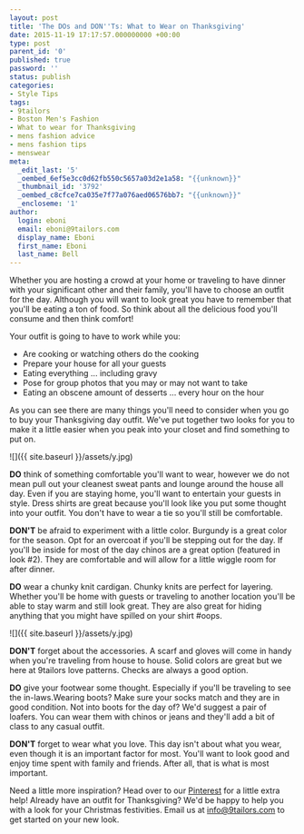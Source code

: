 ```yaml
---
layout: post
title: 'The DOs and DON''Ts: What to Wear on Thanksgiving'
date: 2015-11-19 17:17:57.000000000 +00:00
type: post
parent_id: '0'
published: true
password: ''
status: publish
categories:
- Style Tips
tags:
- 9tailors
- Boston Men's Fashion
- What to wear for Thanksgiving
- mens fashion advice
- mens fashion tips
- menswear
meta:
  _edit_last: '5'
  _oembed_6ef5e3cc0d62fb550c5657a03d2e1a58: "{{unknown}}"
  _thumbnail_id: '3792'
  _oembed_c8cfce7ca035e7f77a076aed06576bb7: "{{unknown}}"
  _encloseme: '1'
author:
  login: eboni
  email: eboni@9tailors.com
  display_name: Eboni
  first_name: Eboni
  last_name: Bell
---
```

Whether you are hosting a crowd at your home or traveling to have dinner with your significant other and their family, you'll have to choose an outfit for the day. Although you will want to look great you have to remember that you'll be eating a ton of food. So think about all the delicious food you'll consume and then think comfort!

Your outfit is going to have to work while you:

*   Are cooking or watching others do the cooking
*   Prepare your house for all your guests
*   Eating everything ... including gravy
*   Pose for group photos that you may or may not want to take
*   Eating an obscene amount of desserts ... every hour on the hour

As you can see there are many things you'll need to consider when you go to buy your Thanksgiving day outfit. We've put together two looks for you to make it a little easier when you peak into your closet and find something to put on.

![]({{ site.baseurl }}/assets/y.jpg)

**DO** think of something comfortable you'll want to wear, however we do not mean pull out your cleanest sweat pants and lounge around the house all day. Even if you are staying home, you'll want to entertain your guests in style. Dress shirts are great because you'll look like you put some thought into your outfit. You don't have to wear a tie so you'll still be comfortable.

**DON'T** be afraid to experiment with a little color. Burgundy is a great color for the season. Opt for an overcoat if you'll be stepping out for the day. If you'll be inside for most of the day chinos are a great option (featured in look #2). They are comfortable and will allow for a little wiggle room for after dinner.

**DO** wear a chunky knit cardigan. Chunky knits are perfect for layering. Whether you'll be home with guests or traveling to another location you'll be able to stay warm and still look great. They are also great for hiding anything that you might have spilled on your shirt #oops.

![]({{ site.baseurl }}/assets/y.jpg)

**DON'T** forget about the accessories. A scarf and gloves will come in handy when you're traveling from house to house. Solid colors are great but we here at 9tailors love patterns. Checks are always a good option.

**DO** give your footwear some thought. Especially if you'll be traveling to see the in-laws.Wearing boots? Make sure your socks match and they are in good condition. Not into boots for the day of? We'd suggest a pair of loafers. You can wear them with chinos or jeans and they'll add a bit of class to any casual outfit.

**DON'T** forget to wear what you love. This day isn't about what you wear, even though it is an important factor for most. You'll want to look good and enjoy time spent with family and friends. After all, that is what is most important.

Need a little more inspiration? Head over to our [Pinterest](https://www.pinterest.com/9tailors/fall-looks/) for a little extra help! Already have an outfit for Thanksgiving? We'd be happy to help you with a look for your Christmas festivities. Email us at info@9tailors.com to get started on your new look.
